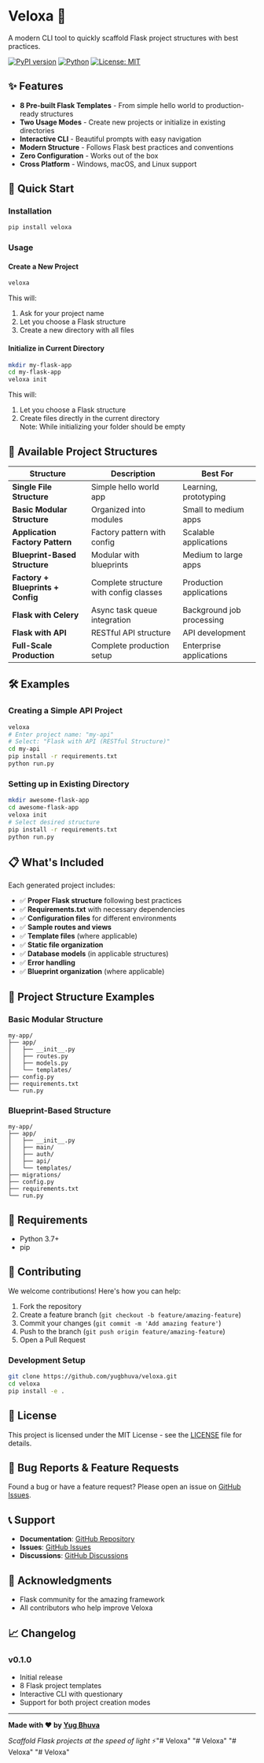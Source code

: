 # Veloxa 🚀

A modern CLI tool to quickly scaffold Flask project structures with best practices.

[![PyPI version](https://badge.fury.io/py/veloxa.svg)](https://pypi.org/project/veloxa/)
[![Python](https://img.shields.io/pypi/pyversions/veloxa.svg)](https://pypi.org/project/veloxa/)
[![License: MIT](https://img.shields.io/badge/License-MIT-yellow.svg)](https://opensource.org/licenses/MIT)

## ✨ Features

- **8 Pre-built Flask Templates** - From simple hello world to production-ready structures
- **Two Usage Modes** - Create new projects or initialize in existing directories
- **Interactive CLI** - Beautiful prompts with easy navigation
- **Modern Structure** - Follows Flask best practices and conventions
- **Zero Configuration** - Works out of the box
- **Cross Platform** - Windows, macOS, and Linux support

## 🚀 Quick Start

### Installation

```bash
pip install veloxa
```

### Usage

#### Create a New Project
```bash
veloxa
```
This will:
1. Ask for your project name
2. Let you choose a Flask structure
3. Create a new directory with all files

#### Initialize in Current Directory
```bash
mkdir my-flask-app
cd my-flask-app
veloxa init
```
This will:
1. Let you choose a Flask structure
2. Create files directly in the current directory
\
Note: While initializing your folder should be empty

## 📁 Available Project Structures

| Structure | Description | Best For |
|-----------|-------------|----------|
| **Single File Structure** | Simple hello world app | Learning, prototyping |
| **Basic Modular Structure** | Organized into modules | Small to medium apps |
| **Application Factory Pattern** | Factory pattern with config | Scalable applications |
| **Blueprint-Based Structure** | Modular with blueprints | Medium to large apps |
| **Factory + Blueprints + Config** | Complete structure with config classes | Production applications |
| **Flask with Celery** | Async task queue integration | Background job processing |
| **Flask with API** | RESTful API structure | API development |
| **Full-Scale Production** | Complete production setup | Enterprise applications |

## 🛠️ Examples

### Creating a Simple API Project
```bash
veloxa
# Enter project name: "my-api"
# Select: "Flask with API (RESTful Structure)"
cd my-api
pip install -r requirements.txt
python run.py
```

### Setting up in Existing Directory
```bash
mkdir awesome-flask-app
cd awesome-flask-app
veloxa init
# Select desired structure
pip install -r requirements.txt
python run.py
```

## 📋 What's Included

Each generated project includes:
- ✅ **Proper Flask structure** following best practices
- ✅ **Requirements.txt** with necessary dependencies
- ✅ **Configuration files** for different environments
- ✅ **Sample routes and views**
- ✅ **Template files** (where applicable)
- ✅ **Static file organization**
- ✅ **Database models** (in applicable structures)
- ✅ **Error handling**
- ✅ **Blueprint organization** (where applicable)

## 🎯 Project Structure Examples

### Basic Modular Structure
```
my-app/
├── app/
│   ├── __init__.py
│   ├── routes.py
│   ├── models.py
│   └── templates/
├── config.py
├── requirements.txt
└── run.py
```

### Blueprint-Based Structure
```
my-app/
├── app/
│   ├── __init__.py
│   ├── main/
│   ├── auth/
│   ├── api/
│   └── templates/
├── migrations/
├── config.py
├── requirements.txt
└── run.py
```

## 🔧 Requirements

- Python 3.7+
- pip

## 🤝 Contributing

We welcome contributions! Here's how you can help:

1. Fork the repository
2. Create a feature branch (`git checkout -b feature/amazing-feature`)
3. Commit your changes (`git commit -m 'Add amazing feature'`)
4. Push to the branch (`git push origin feature/amazing-feature`)
5. Open a Pull Request

### Development Setup
```bash
git clone https://github.com/yugbhuva/veloxa.git
cd veloxa
pip install -e .
```

## 📝 License

This project is licensed under the MIT License - see the [LICENSE](LICENSE) file for details.

## 🐛 Bug Reports & Feature Requests

Found a bug or have a feature request? Please open an issue on [GitHub Issues](https://github.com/yugbhuva/veloxa/issues).

## 📞 Support

- **Documentation**: [GitHub Repository](https://github.com/yugbhuva/veloxa)
- **Issues**: [GitHub Issues](https://github.com/yugbhuva/veloxa/issues)
- **Discussions**: [GitHub Discussions](https://github.com/yugbhuva/veloxa/discussions)

## 🙏 Acknowledgments

- Flask community for the amazing framework
- All contributors who help improve Veloxa

## 📈 Changelog

### v0.1.0
- Initial release
- 8 Flask project templates
- Interactive CLI with questionary
- Support for both project creation modes

---

**Made with ❤️ by [Yug Bhuva](https://github.com/yugbhuva)**

*Scaffold Flask projects at the speed of light* ⚡"# Veloxa" 
"# Veloxa" 
"# Veloxa" 
"# Veloxa" 
